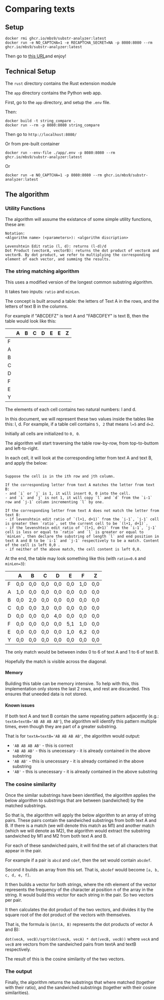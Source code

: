 # Comparing texts

## Setup

```shell
docker rmi ghcr.io/mbs9/substr-analyzer:latest
docker run -e NO_CAPTCHA=1 -e RECAPTCHA_SECRET=NA -p 8080:8080 --rm ghcr.io/mbs9/substr-analyzer:latest
```

Then go to [this URL](https://mbs9.github.io/substr/run)and enjoy!

## Technical Setup

The `rust` directory contains the Rust extension module

The `app` directory contains the Python web app.

First, go to the `app` directory, and setup the `.env` file.

Then:

```shell
docker build -t string_compare .
docker run --rm -p 8080:8080 string_compare
```

Then go to `http://localhost:8080/`

Or from pre-built container

```shell
docker run --env-file ./app/.env -p 8080:8080 --rm ghcr.io/mbs9/substr-analyzer:latest
```

Or

```shell
docker run -e NO_CAPTCHA=1 -p 8080:8080 --rm ghcr.io/mbs9/substr-analyzer:latest
```

## The algorithm

### Utility Functions

The algorithm will assume the existance of some simple utility functions, these are:

```
Notation:
<Algorithm name> (<parameters>): <algorithm discription>

Levenshtein Edit ratio (l, d): returns (l-d)/d
Dot Product (vectorA, vectorB): returns the dot product of vectorA and vectorB. By dot product, we refer to multiplying the corresponding element of each vector, and summing the results.
```

### The string matching algorithm

This uses a modified version of the longest common substring algorithm.

It takes two inputs: `ratio` and `minLen`.

The concept is built around a table: the letters of Text A in the rows, and the letters of text B in the columns.

For example if "ABCDEFZ" is text A and "FABCDFEY" is text B, then the table would look like this:

|   | A | B | C | D | E | E | Z |
|---|---|---|---|---|---|---|---|
| F |   |   |   |   |   |   |   |
| A |   |   |   |   |   |   |   |
| B |   |   |   |   |   |   |   |
| C |   |   |   |   |   |   |   |
| D |   |   |   |   |   |   |   |
| F |   |   |   |   |   |   |   |
| E |   |   |   |   |   |   |   |
| Y |   |   |   |   |   |   |   |

The elements of each cell contains two natural numbers: l and d.

In this document, we will represent these two values inside the tables like this: l, d. For example, if a table cell contains `5, 2` that means `l=5` and `d=2`.

Initially all cells are initialized to `0, 0`.

The algorithm will start traversing the table row-by-row, from top-to-buttom and left-to-right.

In each cell, it will look at the corresponding letter from text A and text B, and apply the below:

```

Suppose the cell is in the ith row and jth column.

If the corresponding letter from text A matches the letter from text B:
- and `i` or `j` is 1, it will insert 0, 0 into the cell.
- and `i` and `j` is not 1, it will copy `l` and `d` from the `i-1` row and `j-1` column incrementing `l` by one.

If the corresponding letter from text A does not match the letter from text B:
- if levenshtein edit ratio of `(l+1, d+1)` from the `i-1`, `j-1` cell is greater then `ratio`, set the current cell to be `(l+1, d+1)`.
- if the levenshtein edit ratio of `(l+1, d+1)` from the `i-1`, `j-1` cell is less or equal to `ratio` and `l` is greater or equal to `minLen`, then declare the substring of length `l` and end position in text A and B to be `i-1` and `j-1` respectively to be a match. Content of the cell is left 0,0 .
- if neither of the above match, the cell content is left 0,0.

```

At the end, the table may look something like this (with `ratio=0.6` and `minLen=3`):

|   | A   | B   | C   | D   | E   | F   | Z   |
|---|-----|-----|-----|-----|-----|-----|-----|
| F | 0,0 | 0,0 | 0,0 | 0,0 | 0,0 | 1,0 | 0,0 |
| A | 1,0 | 0,0 | 0,0 | 0,0 | 0,0 | 0,0 | 0,0 |
| B | 0,0 | 2,0 | 0,0 | 0,0 | 0,0 | 0,0 | 0,0 |
| C | 0,0 | 0,0 | 3,0 | 0,0 | 0,0 | 0,0 | 0,0 |
| D | 0,0 | 0,0 | 0,0 | 4,0 | 0,0 | 0,0 | 0,0 |
| F | 0,0 | 0,0 | 0,0 | 0,0 | 5,1 | 1,0 | 0,0 |
| E | 0,0 | 0,0 | 0,0 | 0,0 | 1,0 | 6,2 | 0,0 |
| Y | 0,0 | 0,0 | 0,0 | 0,0 | 0,0 | 0,0 | 0,0 |

The only match would be between index 0 to 6 of text A and 1 to 6 of text B.

Hopefully the match is visible across the diagonal.

#### Memory

Building this table can be memory intensive. To help with this, this implementation only stores the last 2 rows, and rest are discarded. This ensures that uneeded data is not stored.

#### Known issues

If both text A and text B contain the same repeating pattern adjacently (e.g.: `textA=textB='AB AB AB AB'`), the algorithm will identify this pattern multiple times, even though they are part of a greater substring.

That is for `textA=textB='AB AB AB AB'`, the algorithm would output:
- `'AB AB AB AB'` - this is correct
- `'AB AB AB'` - this is unecessary - it is already contained in the above substring
- `'AB AB'` - this is unecessary - it is already contained in the above substring
- `'AB'` - this is unecessary - it is already contained in the above substring

### The cosine similarity

Once the similar substrings have been identified, the algorithm applies the below algorithm to substrings that are between (sandwiched) by the matched substrings.

So that is, the algorithm will apply the below algorithm to an array of string pairs. These pairs contain the sandwiched substrings from both text A and B. If there is a match (we will denote this match as M1) and another match (which we will denote as M2), the algorithm would extract the substring sandwiched by M1 and M2 from both text A and B.

For each of these sandwiched pairs, it will find the set of all characters that appear in the pair.

For example if a pair is `abcd` and `cdef`, then the set would contain `abcdef`.

Second it builds an array from this set. That is, `abcdef` would become `[a, b, c, d, e, f]`.

It then builds a vector for both strings, where the nth element of the vector represents the frequency of the character at position n of the array in the string. It would build this vector for each string in the pair. So two vectors per pair.

It then calculates the dot product of the two vectors, and divides it by the square root of the dot product of the vectors with themselves.

That is, the formula is (`dot(A, B)` represents the dot products of vector A and B):

`dot(vecA, vecB)/sqrt(dot(vecA, vecA) * dot(vecB, vecB))` where `vecA` and `vecB` are vectors from the sandwiched pairs from textA and textB respectively.

The result of this is the cosine similarity of the two vectors.

### The output

Finally, the algorithm returns the substrings that where matched (together with their ratio), and the sandwiched substrings (together with their cosine similarities).
